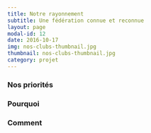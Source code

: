 ```yaml
---
title: Notre rayonnement
subtitle: Une fédération connue et reconnue
layout: page
modal-id: 12
date: 2016-10-17
img: nos-clubs-thumbnail.jpg
thumbnail: nos-clubs-thumbnail.jpg
category: projet
---
```


### Nos priorités


### Pourquoi


### Comment
